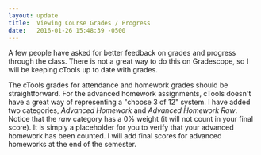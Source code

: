 ```yaml
---
layout: update
title:  Viewing Course Grades / Progress
date:   2016-01-26 15:48:39 -0500
---
```


A few people have asked for better feedback on grades and progress through the
class. There is not a great way to do this on Gradescope, so I will be keeping
cTools up to date with grades.

The cTools grades for attendance and homework grades should be straightforward.
For the advanced homework assignments, cTools doesn't have a great way of
representing a "choose 3 of 12" system.  I have added two categories, _Advanced
Homework_ and _Advanced Homework Raw_.  Notice that the _raw_ category has a 0%
weight (it will not count in your final score). It is simply a placeholder for
you to verify that your advanced homework has been counted. I will add final
scores for advanced homeworks at the end of the semester.
